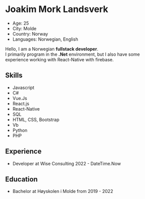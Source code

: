 # Joakim Mork Landsverk
- Age: 25
- City: Molde
- Country: Norway
- Languages: Norwegian, English

Hello, I am a Norwegian **fullstack developer**. <br/>
I primarily program in the **.Net** environment, but I also have some experience working with React-Native with firebase.


## Skills
- Javascript
- C#
- Vue.Js
- React.js
- React-Native
- SQL
- HTML, CSS, Bootstrap
- Vb
- Python
- PHP

## Experience
- Developer at Wise Consulting 2022 - DateTime.Now
## Education
- Bachelor at Høyskolen i Molde from 2019 - 2022
